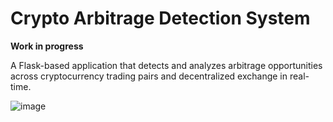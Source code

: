 # Crypto Arbitrage Detection System

**Work in progress**

A Flask-based application that detects and analyzes arbitrage opportunities across cryptocurrency trading pairs and decentralized exchange in real-time. 

![image](https://github.com/user-attachments/assets/ddd975d6-6b0d-4049-87e2-e670713be36d)







